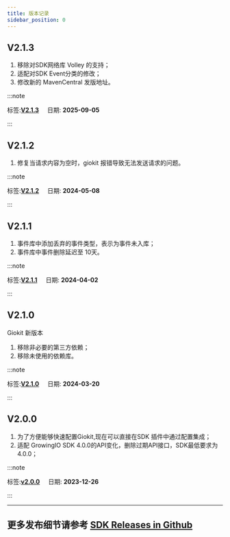 ```yaml
---
title: 版本记录
sidebar_position: 0
---
```

## V2.1.3
1. 移除对SDK网络库 Volley 的支持；
2. 适配对SDK Event分类的修改；
3. 修改新的 MavenCentral 发版地址。

:::note 

 标签:**[V2.1.3](https://github.com/growingio/giokit-android/releases/tag/V2.1.3)** &nbsp;&nbsp;&nbsp;&nbsp;日期: **2025-09-05** 

:::

## V2.1.2
1. 修复当请求内容为空时，giokit 报错导致无法发送请求的问题。

:::note 

 标签:**[V2.1.2](https://github.com/growingio/giokit-android/releases/tag/V2.1.2)** &nbsp;&nbsp;&nbsp;&nbsp;日期: **2024-05-08** 

:::

## V2.1.1
1. 事件库中添加丢弃的事件类型，表示为事件未入库；
2. 事件库中事件删除延迟至 10天。

:::note 

 标签:**[V2.1.1](https://github.com/growingio/giokit-android/releases/tag/V2.1.1)** &nbsp;&nbsp;&nbsp;&nbsp;日期: **2024-04-02** 

:::

## V2.1.0
Giokit 新版本
1. 移除非必要的第三方依赖；
2. 移除未使用的依赖库。

:::note 

 标签:**[V2.1.0](https://github.com/growingio/giokit-android/releases/tag/V2.1.0)** &nbsp;&nbsp;&nbsp;&nbsp;日期: **2024-03-20** 

:::

## V2.0.0
1. 为了方便能够快速配置Giokit,现在可以直接在SDK 插件中通过配置集成；
2. 适配 GrowingIO SDK 4.0.0的API变化，删除过期API接口，SDK最低要求为4.0.0；

:::note 

 标签:**[v2.0.0](https://github.com/growingio/giokit-android/releases/tag/v2.0.0)** &nbsp;&nbsp;&nbsp;&nbsp;日期: **2023-12-26** 

:::

---
## 更多发布细节请参考 [SDK Releases in Github](https://github.com/growingio/giokit-android/releases)